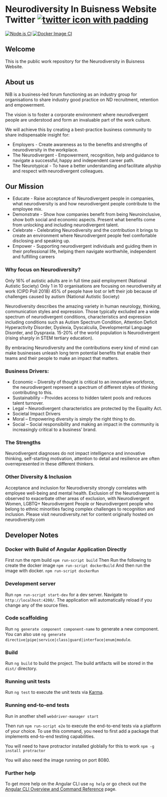 # Neurodiversity In Buisness Website Twitter [![][1.1]][1]
[1.1]: http://i.imgur.com/tXSoThF.png (twitter icon with padding)
[1]: https://twitter.com/NDinBusiness


[![Node.js CI](https://github.com/Neurodiversity-in-Business/neurodiversity-main/actions/workflows/node.js.yml/badge.svg)](https://github.com/Neurodiversity-in-Business/neurodiversity-main/actions/workflows/node.js.yml) [![Docker Image CI](https://github.com/Neurodiversity-in-Business/neurodiversity-main/actions/workflows/docker-image.yml/badge.svg)](https://github.com/Neurodiversity-in-Business/neurodiversity-main/actions/workflows/docker-image.yml)

## Welcome
This is the public work repository for the Neurodiversity in Buisness Website.

## About us

NiB is a business-led forum functioning as an industry group for organisations to share industry good practice on ND recruitment, retention and empowerment.

The vision is to foster a corporate environment where neurodivergent people are understood and form an invaluable part of the work culture.

We will achieve this by creating a best-practice business community to share indispensable insight for:

- Employers - Create awareness as to the benefits and strengths of neurodiversity in the workplace.
- The Neurodivergent - Empowerment, recognition, help and guidance to navigate a successful, happy and independent career path.​
- The Neurotypical - To have a better understanding and facilitate allyship and respect with neurodivergent colleagues.

## Our Mission
- Educate - Raise acceptance of Neurodivergent people in companies, what neurodiversity is and how neurodivergent people contribute to the employee mix.
- Demonstrate - Show how companies benefit from being Neuroinclusive, show both social and economic aspects. Present what benefits come from unlocking and including neurodivergent talent.
- Celebrate - Celebrating Neurodiversity and the contribution it brings to create an environment where Neurodivergent people feel comfortable disclosing and speaking up.
- Empower - Supporting neurodivergent individuals and guiding them in their professional life, helping them navigate worthwhile, independent and fulfilling careers

### Why focus on Neurodiversity?
Only 16% of autistic adults are in full time paid employment 
(National Autistic Society) 
Only 1 in 10 organisations are focusing on neurodiversity at work
(CIPD Poll 2018)
45% of people have lost or left their job because of challenges caused by autism
(National Autistic Society) 

Neurodiversity describes the amazing variety in human neurology, thinking, communication styles and expression. Those typically excluded are a wide spectrum of neurodivergent conditions, characteristics and expression including conditions such as Autism Spectrum Condition, Attention Deficit Hyperactivity Disorder, Dyslexia, Dyscalculia, Developmental Language Disorder, and Dyspraxia. 15-20% of the world population is Neurodivergent (rising sharply in STEM tertiary education). 

By embracing Neurodiversity and the contributions every kind of mind can make businesses unleash long term potential benefits that enable their teams and their people to make an impact that matters. 

### Business Drivers:
- Economic – Diversity of thought is critical to an innovative workforce, the neurodivergent represent a spectrum of different styles of thinking contributing to this. 
- Sustainability – Provides access to hidden talent pools and reduces talent turnover. 
- Legal – Neurodivergent characteristics are protected by the Equality Act. 
- Societal Impact Drivers
- Moral – Empowering diversity is simply the right thing to do. 
- Social – Social responsibility and making an impact in the community is increasingly critical to a business’ brand. 

### The Strengths
Neurodivergent diagnoses do not impact intelligence and innovative thinking, self-starting motivation, attention to detail and resilience are often overrepresented in these different thinkers.  

### Other Diversity & Inclusion
Acceptance and inclusion for Neurodiversity strongly correlates with employee well-being and mental health. 
Exclusion of the Neurodivergent is observed to exacerbate other areas of exclusion, with Neurodivergent Women, LGBTQ+ Neurodivergent People or Neurodivergent people who belong to ethnic minorities facing complex challenges to recognition and inclusion.
Please visit neurodiversity.net for content originally hosted on neurodiversity.com

## Developer Notes

### Docker with Build of Angular Application Directly
First run the npm build
```npm run-script build```
Then Run the following to create the docker image
```npm run-script dockerBuild```
And then run the image with docker.
```npm run-script dockerRun```

### Development server

Run `npm run-script start-dev` for a dev server. Navigate to `http://localhost:4200/`. The application will automatically reload if you change any of the source files.

### Code scaffolding

Run `ng generate component component-name` to generate a new component. You can also use `ng generate directive|pipe|service|class|guard|interface|enum|module`.

### Build

Run `ng build` to build the project. The build artifacts will be stored in the `dist/` directory.

### Running unit tests

Run `ng test` to execute the unit tests via [Karma](https://karma-runner.github.io).

### Running end-to-end tests

Run in another shell
```webdriver-manager start```

Then run `npm run-script e2e` to execute the end-to-end tests via a platform of your choice. To use this command, you need to first add a package that implements end-to-end testing capabilities.

You will need to have protractor installed globlally for this to work ```npm -g install protractor```

You will also need the image running on port 8080.

### Further help

To get more help on the Angular CLI use `ng help` or go check out the [Angular CLI Overview and Command Reference](https://angular.io/cli) page.
